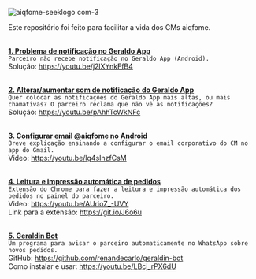 ![aiqfome-seeklogo com-3](https://user-images.githubusercontent.com/6974980/138022075-c70cd221-599b-41f8-ad3e-d1b132fd2b15.png)

Este repositório foi feito para facilitar a vida dos CMs aiqfome.
<br /><br />

**[1. Problema de notificação no Geraldo App](https://youtu.be/j2lXYnkFfB4 "1. Problema de notificação no Geraldo App")** <br />
`Parceiro não recebe notificação no Geraldo App (Android).` <br />
Solução: https://youtu.be/j2lXYnkFfB4
<br /><br />

**[2. Alterar/aumentar som de notificação do Geraldo App](https://youtu.be/pAhhTcWkNFc "2.  Alterar/aumentar som de notificação do Geraldo App")** <br />
`Quer colocar as notificações do Geraldo App mais altas, ou mais chamativas? O parceiro reclama que não vê as notificações?` <br />
Solução: https://youtu.be/pAhhTcWkNFc
<br /><br />

**[3. Configurar email @aiqfome no Android](https://youtu.be/lg4sInzfCsM "3. Configurar email @aiqfome no Android")** <br />
`Breve explicação ensinando a configurar o email corporativo do CM no app do Gmail.` <br />
Video: https://youtu.be/lg4sInzfCsM
<br /><br />

**[4. Leitura e impressão automática de pedidos](https://youtu.be/AUrioZ_-UVY "4. Leitura e impressão automática de pedidos")** <br />
`Extensão do Chrome para fazer a leitura e impressão automática dos pedidos no painel do parceiro.` <br />
Video: https://youtu.be/AUrioZ_-UVY<br />
Link para a extensão: https://git.io/J6o6u
<br /><br />

**[5. Geraldin Bot](https://github.com/renandecarlo/geraldin-bot "5. Geraldin Bot")**  <br />
`Um programa para avisar o parceiro automaticamente no WhatsApp sobre novos pedidos.` <br />
GitHub: https://github.com/renandecarlo/geraldin-bot<br />
Como instalar e usar: https://youtu.be/LBcj_rPX6dU
<br /><br />
